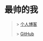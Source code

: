 # 最帅的我

> \> [个人博客](https://blog.csdn.net/qq_44760912?spm=1001.2101.3001.5343)
>
> \> [GitHub](https://github.com/git123hub121)

